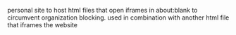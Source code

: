 personal site to host html files that open iframes in about:blank to circumvent organization blocking. used in combination with another html file that iframes the website
